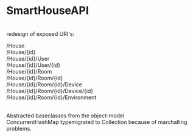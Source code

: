 # SmartHouseAPI

<br>redesign of exposed URI's: 

/House <br>
/House/{id}<br>
/House/{id}/User<br>
/House/{id}/User/{id}<br>
/House/{id}/Room<br>
/House/{id}/Room/{id}<br>
/House/{id}/Room/{id}/Device<br>
/House/{id}/Room/{id}/Device/{id}<br>
/House/{id}/Room/{id}/Environment<br>

<br>Abstracted baseclasses from the object-model
<br>ConcurrentHashMap typemigrated to Collection because of marchalling problems. 
